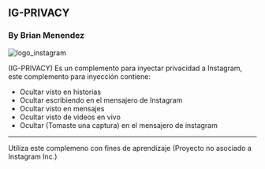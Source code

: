 ## **IG-PRIVACY**

### **By Brian Menendez**

![logo_instagram](https://33333.cdn.cke-cs.com/kSW7V9NHUXugvhoQeFaf/images/828c09ba599b63a9fac434018e70ffb58e4f36f537a3d361.png)

(IG-PRIVACY) Es un complemento para inyectar privacidad a Instagram, este complemento para inyección contiene:

*   Ocultar visto en historias
*   Ocultar escribiendo en el mensajero de Instagram
*   Ocultar visto en mensajes
*   Ocultar visto de videos en vivo
*   Ocultar (Tomaste una captura) en el mensajero de instagram

---

Utiliza este complemeno con fines de aprendizaje (Proyecto no asociado a Instagram Inc.)
